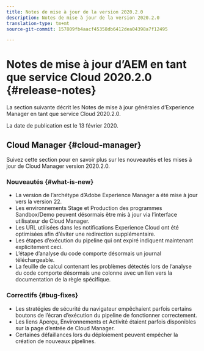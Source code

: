 ```yaml
---
title: Notes de mise à jour de la version 2020.2.0
description: Notes de mise à jour de la version 2020.2.0
translation-type: tm+mt
source-git-commit: 157809fb4aacf45358db6412dea04398a7f12495

---
```



# Notes de mise à jour d’AEM en tant que service Cloud 2020.2.0 {#release-notes}

La section suivante décrit les Notes de mise à jour générales d’Experience Manager en tant que service Cloud 2020.2.0.

La date de publication est le 13 février 2020.

## Cloud Manager {#cloud-manager}

Suivez cette section pour en savoir plus sur les nouveautés et les mises à jour de Cloud Manager version 2020.2.0.

### Nouveautés {#what-is-new}

* La version de l’archétype d’Adobe Experience Manager a été mise à jour vers la version 22.
* Les environnements Stage et Production des programmes Sandbox/Demo peuvent désormais être mis à jour via l’interface utilisateur de Cloud Manager.
* Les URL utilisées dans les notifications Experience Cloud ont été optimisées afin d’éviter une redirection supplémentaire.
* Les étapes d’exécution du pipeline qui ont expiré indiquent maintenant explicitement ceci.
* L’étape d’analyse du code comporte désormais un journal téléchargeable.
* La feuille de calcul contenant les problèmes détectés lors de l’analyse du code comporte désormais une colonne avec un lien vers la documentation de la règle spécifique.

### Correctifs  {#bug-fixes}

* Les stratégies de sécurité du navigateur empêchaient parfois certains boutons de l’écran d’exécution du pipeline de fonctionner correctement.
* Les liens Aperçu, Environnements et Activité étaient parfois disponibles sur la page d’entrée de Cloud Manager.
* Certaines défaillances lors du déploiement peuvent empêcher la création de nouveaux pipelines.